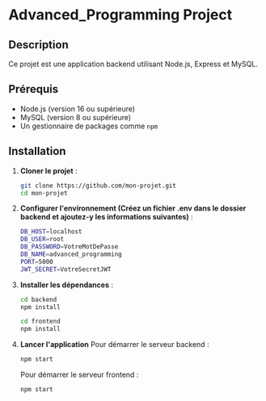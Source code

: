 # Advanced_Programming Project

## Description
Ce projet est une application backend utilisant Node.js, Express et MySQL.

## Prérequis
- Node.js (version 16 ou supérieure)
- MySQL (version 8 ou supérieure)
- Un gestionnaire de packages comme `npm`

## Installation

1. **Cloner le projet** :
   ```bash
   git clone https://github.com/mon-projet.git
   cd mon-projet
   ```

2. **Configurer l'environnement (Créez un fichier .env dans le dossier backend et ajoutez-y les informations suivantes)** :
    ```bash
    DB_HOST=localhost
    DB_USER=root
    DB_PASSWORD=VotreMotDePasse
    DB_NAME=advanced_programming
    PORT=5000
    JWT_SECRET=VotreSecretJWT
    ```

3. **Installer les dépendances** :

   ```bash
   cd backend
   npm install
   ```

   ```bash
   cd frontend
   npm install
   ```

4. **Lancer l'application**
    Pour démarrer le serveur backend :

    ```bash
    npm start
    ```


    Pour démarrer le serveur frontend :

    ```bash
    npm start
    ```

